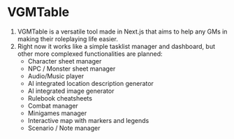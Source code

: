 # VGMTable

1. VGMTable is a versatile tool made in Next.js that aims to help any GMs in making their roleplaying life easier.
2. Right now it works like a simple tasklist manager and dashboard, but other more complexed functionalities are planned:
   - Character sheet manager
   - NPC / Monster sheet manager 
   - Audio/Music player
   - AI integrated location description generator
   - AI integrated image generator
   - Rulebook cheatsheets
   - Combat manager
   - Minigames manager
   - Interactive map with markers and legends
   - Scenario / Note manager
